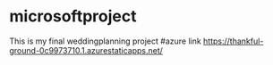 # microsoftproject
This is my final weddingplanning project
#azure link https://thankful-ground-0c9973710.1.azurestaticapps.net/
